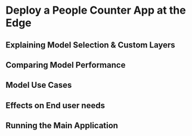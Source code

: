 # Deploy a People Counter App at the Edge

## Explaining Model Selection & Custom Layers


## Comparing Model Performance


## Model Use Cases


## Effects on End user needs


## Running the Main Application
